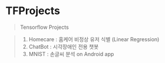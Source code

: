 # TFProjects

> Tensorflow Projects

> 1. Homecare : 홈케어 비정상 유저 식별 (Linear Regression)
> 2. ChatBot : 시각장애인 전용 챗봇
> 3. MNIST : 손글씨 분석 on Android app